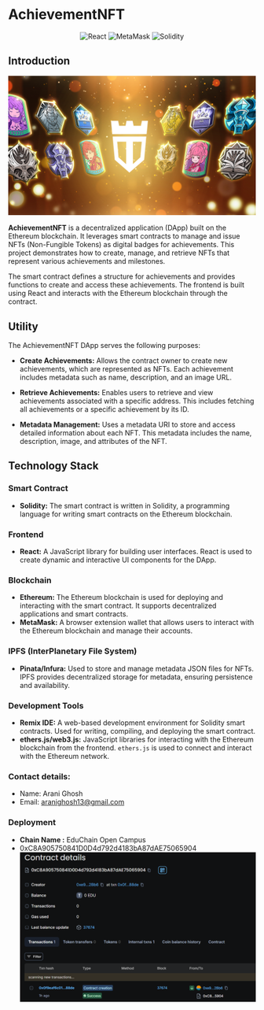 # AchievementNFT

<p align="center">
  <img src="https://img.shields.io/badge/React-61DAFB?style=flat&logo=react&logoColor=white" alt="React"/>
  <img src="https://img.shields.io/badge/MetaMask-F6851B?style=flat&logo=metamask&logoColor=white" alt="MetaMask"/>
  <img src="https://img.shields.io/badge/Solidity-363636?style=flat&logo=solidity&logoColor=white" alt="Solidity"/>
</p>

## Introduction

![alt text](image-1.png)

**AchievementNFT** is a decentralized application (DApp) built on the Ethereum blockchain. It leverages smart contracts to manage and issue NFTs (Non-Fungible Tokens) as digital badges for achievements. This project demonstrates how to create, manage, and retrieve NFTs that represent various achievements and milestones.

The smart contract defines a structure for achievements and provides functions to create and access these achievements. The frontend is built using React and interacts with the Ethereum blockchain through the contract.

## Utility

The AchievementNFT DApp serves the following purposes:

- **Create Achievements:** Allows the contract owner to create new achievements, which are represented as NFTs. Each achievement includes metadata such as name, description, and an image URL.
  
- **Retrieve Achievements:** Enables users to retrieve and view achievements associated with a specific address. This includes fetching all achievements or a specific achievement by its ID.

- **Metadata Management:** Uses a metadata URI to store and access detailed information about each NFT. This metadata includes the name, description, image, and attributes of the NFT.

## Technology Stack

### **Smart Contract**

- **Solidity:** The smart contract is written in Solidity, a programming language for writing smart contracts on the Ethereum blockchain.

### **Frontend**

- **React:** A JavaScript library for building user interfaces. React is used to create dynamic and interactive UI components for the DApp.

### **Blockchain**

- **Ethereum:** The Ethereum blockchain is used for deploying and interacting with the smart contract. It supports decentralized applications and smart contracts.
- **MetaMask:** A browser extension wallet that allows users to interact with the Ethereum blockchain and manage their accounts.

### **IPFS (InterPlanetary File System)**

- **Pinata/Infura:** Used to store and manage metadata JSON files for NFTs. IPFS provides decentralized storage for metadata, ensuring persistence and availability.

### **Development Tools**

- **Remix IDE:** A web-based development environment for Solidity smart contracts. Used for writing, compiling, and deploying the smart contract.
- **ethers.js/web3.js:** JavaScript libraries for interacting with the Ethereum blockchain from the frontend. `ethers.js` is used to connect and interact with the Ethereum network.

### Contact details:
- Name: Arani Ghosh
- Email: aranighosh13@gmail.com


### Deployment
- **Chain Name :** EduChain Open Campus
- 0xC8A905750841D0D4d792d4183bA87dAE75065904
![Contract details](image.png)